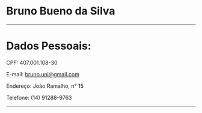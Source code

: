 # Bruno Bueno da Silva

---
# Dados Pessoais:

CPF: 407.001.108-30

E-mail: bruno.uni@gmail.com

Endereço: João Ramalho, n° 15

Telefone: (14) 91288-9763

---